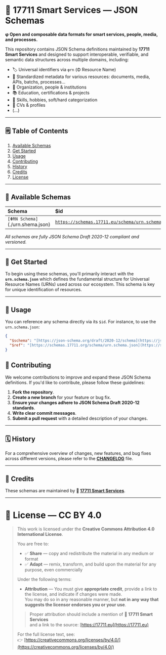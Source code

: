# 📐 17711 Smart Services — JSON Schemas 

**φ Open and composable data formats for smart services, people, media, and processes.**

This repository contains JSON Schema definitions maintained by **17711 Smart Services** and designed to support interoperable, verifiable, and semantic data structures across multiple domains, including:


-   🏷️ Universal identifiers via `φrn` (Φ Resource Name)
-   🧾 Standardized metadata for various resources: documents, media, APIs, batchs, processes...
-   🏢 Organization, people & institutions
-   📚 Education, certifications & projects
-   🧠 Skills, hobbies, soft/hard categorization
-   📄 CVs & profiles
-   (...)

---

## 🗒️ Table of Contents

1.  [Available Schemas](#-available-schemas)
2.  [Get Started](#-get-started)
3.  [Usage](#-usage)
4.  [Contributing](#-contributing)
5.  [History](#-history)
6.  [Credits](#-credits)
7.  [License](#-license)

---

## 🔗 Available Schemas

| Schema | $id |
| :------- | :-------------------------------------------------------------------------------------- | 
| `[ΦRN Schema]`(./urn.shema.json) | [`https://schemas.17711.eu/schema/urn.schema.json`](https://schemas.17711.eu/schema/urn.schema.json)

*All schemas are fully JSON Schema Draft 2020-12 compliant and versioned.*

---

## 🚀 Get Started

To begin using these schemas, you'll primarily interact with the **`urn.schema.json`** which defines the fundamental structure for Universal Resource Names (URNs) used across our ecosystem. This schema is key for unique identification of resources.

---

## 📝 Usage

You can reference any schema directly via its `$id`. For instance, to use the `urn.schema.json`:

```json
{
  "$schema": "[https://json-schema.org/draft/2020-12/schema](https://json-schema.org/draft/2020-12/schema)",
  "$ref": "[https://schemas.17711.org/schema/urn.schema.json](https://schemas.17711.org/schema/urn.schema.json)"
}
```

## 🤝 Contributing

We welcome contributions to improve and expand these JSON Schema definitions. If you'd like to contribute, please follow these guidelines:

1.  **Fork the repository**.
2.  **Create a new branch** for your feature or bug fix.
3.  **Ensure your changes adhere to JSON Schema Draft 2020-12 standards**.
4.  **Write clear commit messages**.
5.  **Submit a pull request** with a detailed description of your changes.

---

## 🗓️ History

For a comprehensive overview of changes, new features, and bug fixes across different versions, please refer to the **[CHANGELOG](CHANGELOG.md)** file.

---

## 🙏 Credits

These schemas are maintained by **🐚 [17711 Smart Services](https://17711.eu/)**.

---

# 📄 License — CC BY 4.0

> 
> This work is licensed under the **Creative Commons Attribution 4.0 International License**.
> 
> You are free to:
> 
> - ✅ **Share** — copy and redistribute the material in any medium or format  
> - ✅ **Adapt** — remix, transform, and build upon the material for any purpose, even commercially
> 
> Under the following terms:
> 
> - **Attribution** — You must give **appropriate credit**, provide a link to the license, and indicate if changes were made.  
  You may do so in any reasonable manner, but **not in any way that suggests the licensor endorses you or your use**.
> 
> > Proper attribution should include a mention of **🐚 17711 Smart Services**  
> > and a link to the source: [https://17711.eu](https://17711.eu)
> 
> For the full license text, see:  
> 👉 [https://creativecommons.org/licenses/by/4.0/](https://creativecommons.org/licenses/by/4.0/)
> 
